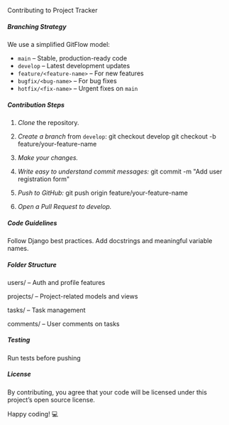 Contributing to Project Tracker

##### Branching Strategy #####

We use a simplified GitFlow model:

- `main` – Stable, production-ready code
- `develop` – Latest development updates
- `feature/<feature-name>` – For new features
- `bugfix/<bug-name>` – For bug fixes
- `hotfix/<fix-name>` – Urgent fixes on `main`

##### Contribution Steps #####

1. *Clone* the repository.
2. *Create a branch* from `develop`:
   git checkout develop
   git checkout -b feature/your-feature-name
3. *Make your changes.*

4. *Write easy to understand commit messages:*
git commit -m "Add user registration form"

6. *Push to GitHub:*
git push origin feature/your-feature-name

7. *Open a Pull Request to develop.*

##### Code Guidelines #####
Follow Django best practices.
Add docstrings and meaningful variable names.

##### Folder Structure #####
users/ – Auth and profile features

projects/ – Project-related models and views

tasks/ – Task management

comments/ – User comments on tasks

##### Testing #####
Run tests before pushing


##### License #####
By contributing, you agree that your code will be licensed under this project’s open source license.

Happy coding! 💻
